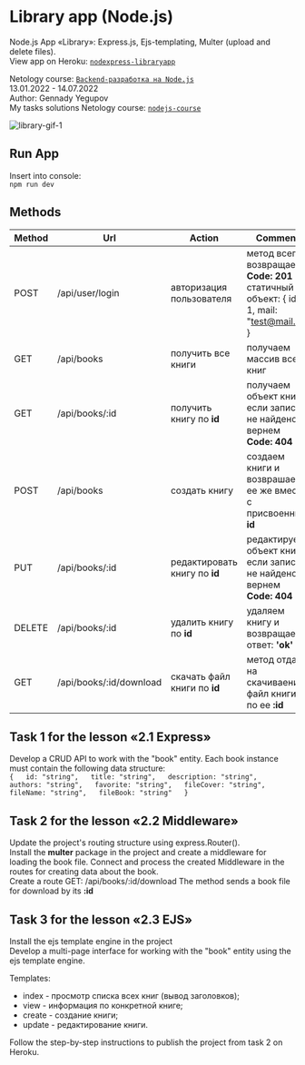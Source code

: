 # Library app (Node.js)
Node.js App «Library»: Express.js, Ejs-templating, Multer (upload and delete files).  
View app on Heroku: [`nodexpress-libraryapp`](https://nodexpress-libraryapp.herokuapp.com/)

Netology course: [`Backend-разработка на Node.js`](https://netology.ru/programs/nodejs)  
13.01.2022 - 14.07.2022  
Author: Gennady Yegupov  
My tasks solutions Netology course: [`nodejs-course`](https://github.com/yegupov/nodejs-course/tree/master)

![library-gif-1](https://user-images.githubusercontent.com/44179657/154436316-3eb8645b-8b98-429a-b110-9b235e5a7002.gif)

## Run App
Insert into console:  
`npm run dev`

## Methods
| Method | Url             | Action                        | Comment                                                        |
| ------ | --------------- | ----------------------------- | -------------------------------------------------------------- |
| POST	 | /api/user/login | авторизация пользователя      | метод всегда возвращает **Code: 201** и статичный объект: { id: 1, mail: "test@mail.ru" } |
| GET	   | /api/books	     | получить все книги	           | получаем массив всех книг                                      |
| GET    | /api/books/:id  | получить книгу по **id**      | получаем объект книги, если запись не найдено вернем **Code: 404** |
| POST   | /api/books      | создать книгу	               | создаем книги и возврашаем ее же вместе с присвоенным **id**   |
| PUT    | /api/books/:id  | редактировать книгу по **id** | редактируем объект книги, если запись не найдено вернем **Code: 404** |
| DELETE | /api/books/:id  | удалить книгу по **id**    	 | удаляем книгу и возвращаем ответ: **'ok'**                     |
| GET    | /api/books/:id/download  | скачать файл книги по **id** | метод отдает на скачиваение файл книги по ее **:id**   |

## Task 1 for the lesson «2.1 Express»
Develop a CRUD API to work with the "book" entity. Each book instance must contain the following data structure:  
`{  
  id: "string",  
  title: "string",  
  description: "string",  
  authors: "string",  
  favorite: "string",  
  fileCover: "string",  
  fileName: "string",  
  fileBook: "string"  
}`

## Task 2 for the lesson «2.2 Middleware»
Update the project's routing structure using express.Router().  
Install the **multer** package in the project and create a middleware for loading the book file. Connect and process the created Middleware in the routes for creating data about the book.  
Create a route GET: /api/books/:id/download The method sends a book file for download by its **:id**

## Task 3 for the lesson «2.3 EJS»
Install the ejs template engine in the project  
Develop a multi-page interface for working with the "book" entity using the ejs template engine.

Templates:  
- index - просмотр списка всех книг (вывод заголовков);
- view - информация по конкретной книге;
- create - создание книги;
- update - редактирование книги.

Follow the step-by-step instructions to publish the project from task 2 on Heroku.

